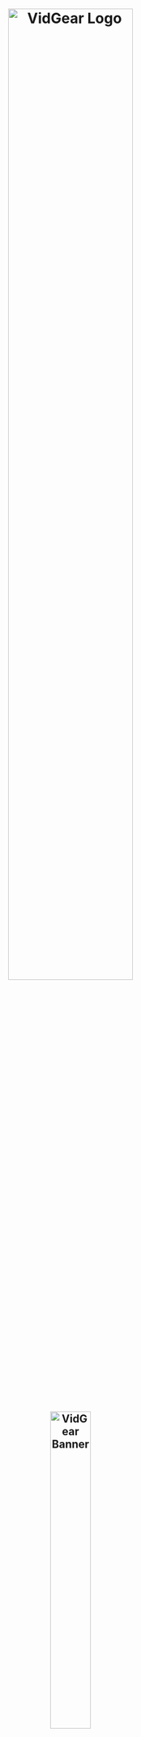 <!--
===============================================
vidgear library source-code is deployed under the Apache 2.0 License:

Copyright (c) 2019 Abhishek Thakur(@abhiTronix) <abhi.una12@gmail.com>

Licensed under the Apache License, Version 2.0 (the "License");
you may not use this file except in compliance with the License.
You may obtain a copy of the License at

   http://www.apache.org/licenses/LICENSE-2.0

Unless required by applicable law or agreed to in writing, software
distributed under the License is distributed on an "AS IS" BASIS,
WITHOUT WARRANTIES OR CONDITIONS OF ANY KIND, either express or implied.
See the License for the specific language governing permissions and
limitations under the License.
===============================================
-->

<h1 align="center">
  <img src="https://abhitronix.github.io/img/vidgear/vidgear logo.svg" alt="VidGear Logo" width="70%"/>
</h1>
<h2 align="center">
  <img src="https://abhitronix.github.io/img/vidgear/vidgear banner.svg" alt="VidGear Banner" width="40%"/>
</h2>

<div align="center">

[Releases][release]&nbsp;&nbsp;&nbsp;|&nbsp;&nbsp;&nbsp;[Gears](#gears)&nbsp;&nbsp;&nbsp;|&nbsp;&nbsp;&nbsp;[Wiki Documentation][wiki]&nbsp;&nbsp;&nbsp;|&nbsp;&nbsp;&nbsp;[Installation](#installation)&nbsp;&nbsp;&nbsp;|&nbsp;&nbsp;&nbsp;[License](#license)

[![Build Status][travis-cli]][travis] [![Codecov branch][codecov]][code] [![Build Status][appveyor]][app]

[![Twitter][twitter-badge]][twitter-intent] [![PyPi version][pypi-badge]][pypi] [![Glitter chat][gitter-bagde]][gitter]

[![Buy Me A Coffee][Coffee-badge]][coffee]

</div>

&nbsp;

VidGear is a powerful python Video Processing library built with multi-threaded [**Gears**](#gears) each with a unique set of trailblazing features. These APIs provides a easy-to-use, highly extensible, and multi-threaded wrapper around many underlying state-of-the-art libraries such as *[OpenCV ➶][opencv], [FFmpeg ➶][ffmpeg], [picamera ➶][picamera], [starlette ➶][starlette], [pafy ➶][pafy], [pyzmq ➶][pyzmq] and [python-mss ➶][mss]*

&nbsp;

The following **functional block diagram** clearly depicts the functioning of VidGear library:

<p align="center">
  <img src="https://abhitronix.github.io/img/vidgear/vidgear_function2020_3.svg" alt="@Vidgear Functional Block Diagram" />
</p>

&nbsp;

# Table of Contents

[**TL;DR**](#tldr)

[**Gears: What are these?**](#gears)
  * [**CamGear**](#camgear)
  * [**PiGear**](#pigear)
  * [**VideoGear**](#videogear)
  * [**ScreenGear**](#screengear)
  * [**WriteGear**](#writegear)
  * [**NetGear**](#netgear)
  * [**WebGear**](#webgear)

[**Installation**](#installation)
  * [**Prerequisites**](#prerequisites)
  * [**1 - PyPI Install**](#option-1-pypi-install)
  * [**2 - Release Archive Download**](#option-2-release-archive-download)
  * [**3 - Clone Repo**](#option-3-clone-the-repo)

[**New-Release SneekPeak: v0.1.7-dev**](#new-release-sneekpeak--vidgear-017-dev)

[**Documentation**](#documentation)

**For Developers/Contributors**
  * [**Testing**](#testing)
  * [**Contributing**](#contributing)

**Additional Info**
  * [**Supported Python legacies**](#supported-python-legacies)
  * [**Changelog**](#changelog)
  * [**Citing**](#citing)
  * [**License**](#license)


&nbsp;


# TL;DR
  
  #### What is vidgear?

   > ***"VidGear is an [ultrafast➶][ultrafast-wiki], compact, flexible and easy-to-adapt complete Video Processing Python Library."***

  #### What does it do?
   > ***"VidGear can read, write, process, send & receive video frames from various devices in real-time."***

  #### What is its purpose?
   > ***"Built with simplicity in mind, VidGear lets programmers and software developers to easily integrate and perform complex Video Processing tasks in their existing or new applications, without going through various underlying library's documentation and using just a few lines of code. Beneficial for both, if you're new to programming with Python language or already a pro at it."***

   **For more advanced information, see the [*Wiki Documentation ➶*][wiki].**


&nbsp;


# Gears

> **VidGear is built with various **Multi-Threaded APIs** *(a.k.a Gears)* each with some unique function/mechanism.**

Each of these API is designed exclusively to handle/control different device-specific video streams, network streams, and media encoders. These APIs provides an easy-to-use, highly extensible, and a multi-threaded wrapper around various underlying libraries to exploit their features and functions directly while providing robust error-handling. 

**These Gears can be classified as follows:**

**A. VideoCapture Gears:**

  * [**CamGear:**](#camgear) _Targets various IP-USB-Cameras/Network-Streams/YouTube-Video-URL._
  * [**PiGear:**](#pigear) _Targets various Raspberry Pi Camera Modules._
  * [**ScreenGear:**](#screengear) _Enables ultra-fast Screen Casting._    
  * [**VideoGear:**](#videogear) _A common API with Video Stabilizer wrapper._  

**B. VideoWriter Gear:**

  * [**WriteGear:**](#writegear) _Handles easy Lossless Video Encoding and Compression._

**C. Network Gears:**

  * [**NetGear:**](#netgear) _Targets synchronous/asynchronous video frames transferring between interconnecting systems over the network._

  * [**WebGear:**](#webgear) _A powerful ASGI Video Server that transfers live video frames to any web browser on the network._

&nbsp;

## CamGear

> *CamGear can grab ultra-fast frames from diverse range of devices/streams, which includes almost any IP/USB Cameras, multimedia video file format ([_upto 4k tested_][test-4k]), various network stream protocols such as `http(s), rtp, rstp, rtmp, mms, etc.`, plus support for live Gstreamer's stream pipeline and YouTube video/livestreams URLs.*

CamGear provides a flexible, high-level multi-threaded wrapper around `OpenCV's` [VideoCapture class][opencv-vc] with access almost all of its available parameters and also employs [`pafy`][pafy] python APIs for live [YouTube streaming][youtube-wiki]. Furthermore, CamGear implements exclusively on [**Threaded Queue mode**][TQM-wiki] for ultra-fast, error-free and synchronized frame handling.


**Following simplified functional block diagram depicts CamGear API's generalized working:**

<p align="center">
  <img src="https://github.com/abhiTronix/Imbakup/raw/master/Images/CamGear.png" alt="CamGear Functional Block Diagram" width=60%/>
</p>

### CamGear API Guide:

[**>>> Usage Guide**][camgear-wiki]

&nbsp;

## VideoGear

> *VideoGear API provides a special internal wrapper around VidGear's exclusive [**Video Stabilizer**][stablizer-wiki] class.*

Furthermore, VideoGear API can provide internal access to both [CamGear](#camgear) and [PiGear](#pigear) APIs separated by a special flag. Thereby, _this API holds the exclusive power for any incoming VideoStream from any source, whether it is live or not, to access and stabilize it directly with minimum latency and memory requirements._

**Below is a snapshot of a VideoGear Stabilizer in action:**

<p align="center">
  <img src="https://github.com/abhiTronix/Imbakup/blob/master/Images/stabilizer.gif" alt="VideoGear Stabilizer in action!"/>
  <br>
  <sub><i>Original Video Courtesy <a href="http://liushuaicheng.org/SIGGRAPH2013/database.html" title="opensourced video samples database">@SIGGRAPH2013</a></i></sub>
</p>

Code to generate above VideoGear API Stabilized Video(_See more detailed usage examples [here][stablizer-wiki-ex]_): 

```python
# import libraries
from vidgear.gears import VideoGear
import numpy as np
import cv2

# Open any valid video stream with stabilization (`stabilize = True`)
stream_stab = VideoGear(source='test.mp4', stabilize = True).start()
# Open the same stream without stabilization for comparison
stream_org = VideoGear(source='test.mp4').start() 

# loop
while True:
  
  # read stabilized frame
  frame_stab = stream_stab.read()

  # check for NoneType
  if frame_stab is None: break
  
  #read original frame
  frame_org = stream_org.read()

  #concatenate both frames
  output_frame = np.concatenate((frame_org, frame_stab), axis=1)

  #Add text
  cv2.putText(output_frame, "Before", (10, output_frame.shape[0] - 10),cv2.FONT_HERSHEY_SIMPLEX, 0.6, (0,255,0), 2)
  cv2.putText(output_frame, "After", (output_frame.shape[1]//2+10, frame.shape[0] - 10),cv2.FONT_HERSHEY_SIMPLEX, 0.6, (0,255,0), 2)
  
  # Show output window
  cv2.imshow("Stabilized Frame", output_frame)

  # check for 'q' key-press
  key = cv2.waitKey(1) & 0xFF
  if key == ord("q"): break

# close output window
cv2.destroyAllWindows()

# safely close video streams.
stream_org.stop()
stream_stab.stop()
```
 

### VideoGear API Guide:

[**>>> Usage Guide**][videogear-wiki]

&nbsp;

## PiGear

> *PiGear is similar to CamGear but made to support various Raspberry Pi Camera Modules *(such as [OmniVision OV5647 Camera Module][OV5647-picam] and [Sony IMX219 Camera Module][IMX219-picam])*.*

PiGear provides a flexible multi-threaded wrapper around complete [**picamera**][picamera] python library to interface with these modules correctly, and also grants the ability to exploit its various features like `brightness, saturation, sensor_mode, etc.` effortlessly. 

Best of all, PiGear API provides excellent Error-Handling with features like a threaded internal timer that keeps active track of any frozen threads and handles hardware failures/frozen threads robustly thereby will exit safely if any failure occurs. So now if you accidently pulled your camera module cable out when running PiGear API in your script, instead of going into possible kernel panic/frozen threads, API exit safely to save resources. 

**Following simplified functional block diagram depicts PiGear API:**

<p align="center">
  <img src="https://github.com/abhiTronix/Imbakup/raw/master/Images/PiGear.png" alt="PiGear Functional Block Diagram" width=40%/>
</p>

### PiGear API Guide:

[**>>> Usage Guide**][pigear-wiki]

&nbsp;

## ScreenGear

> *ScreenGear API act as Screen Recorder, that can grab frames from your monitor in real-time either by define an area on the computer screen or fullscreen at the expense of insignificant latency. It also provide seemless support for capturing frames from multiple monitors.*

ScreenGear provides a high-level multi-threaded wrapper around [**python-mss**][mss] python library API and also supports a easy and flexible direct internal parameter manipulation. 

**Below is a snapshot of a ScreenGear API in action:**

<p align="center">
  <img src="https://github.com/abhiTronix/Imbakup/raw/master/Images/screengear.gif" alt="ScreenGear in action!" />
</p>

Code to generate the above result:

```python
# import libraries
from vidgear.gears import ScreenGear
import cv2

#initiate stream
stream = ScreenGear().start()

# loop
while True:
  
  # read frames
  frame = stream.read()

  # check for NoneType
  if frame is None: break
  
  # Show output window
  cv2.imshow("Output Frame", frame)

  # check for 'q' key-press
  key = cv2.waitKey(1) & 0xFF
  if key == ord("q"): break

# close output window
cv2.destroyAllWindows()

stream.stop()
# safely close video stream.
```

### ScreenGear API Guide:

[**>>> Usage Guide**][screengear-wiki]


&nbsp;


## WriteGear

> *WriteGear handles various powerful Writer Tools that provide us the freedom to do almost anything imagine with multimedia files.*

WriteGear API provide a complete, flexible & robust wrapper around [**FFmpeg**][ffmpeg], a leading multimedia framework. With WriteGear, we can process real-time video frames into a lossless compressed format with any suitable specification in just few easy [lines of codes][compression-mode-ex]. These specifications include setting any video/audio property such as `bitrate, codec, framerate, resolution, subtitles,  etc.` easily as well complex tasks such as multiplexing video with audio in real-time(see this [example wiki][live-audio-wiki]). Best of all, WriteGear grants the freedom to play with any FFmpeg parameter with its exclusive custom Command function(see this [example wiki][custom-command-wiki]), while handling all errors robustly. 

In addition to this, WriteGear also provides flexible access to [**OpenCV's VideoWriter API**][opencv-writer] which provides some basic tools for video frames encoding but without compression.

**WriteGear primarily operates in the following two modes:**

  * **Compression Mode:** In this mode, WriteGear utilizes [**`FFmpeg's`**][ffmpeg] inbuilt encoders to encode lossless multimedia files. It provides us the ability to exploit almost any available parameters available within FFmpeg, with so much ease and flexibility and while doing that it robustly handles all errors/warnings quietly. **You can find more about this mode [here][cm-writegear-wiki]**.

  * **Non-Compression Mode:** In this mode, WriteGear utilizes basic OpenCV's inbuilt [**VideoWriter API**][opencv-vw]. Similar to compression mode, WriteGear also supports all parameters manipulation available within OpenCV's VideoWriter API. But this mode lacks the ability to manipulate encoding parameters and other important features like video compression, audio encoding, etc. **You can learn about this mode [here][ncm-writegear-wiki]**.

**Following functional block diagram depicts WriteGear API's generalized working:**

<p align="center">
  <img src="https://github.com/abhiTronix/Imbakup/raw/master/Images/WriteGear.png" alt="WriteGear Functional Block Diagram" width=70%/>
</p>

### WriteGear API Guide:

[**>>> Usage Guide**][writegear-wiki]

&nbsp;

## NetGear

> *NetGear is exclusively designed to transfer video frames synchronously and asynchronously between interconnecting systems over the network in real-time.*

NetGear implements a high-level wrapper around [**PyZmQ**][pyzmq] python library that contains python bindings for [ZeroMQ](http://zeromq.org/) - a high-performance asynchronous distributed messaging library that aim to be used in distributed or concurrent applications. It provides a message queue, but unlike message-oriented middleware, a ZeroMQ system can run without a dedicated message broker. 

NetGear provides seamless support for bidirectional data transmission between receiver(client) and sender(server) through bi-directional synchronous messaging patterns such as zmq.PAIR _(ZMQ Pair Pattern)_ & zmq.REQ/zmq.REP _(ZMQ Request/Reply Pattern)_. 

NetGear also supports real-time frame Encoding/Decoding compression capabilities for optimizing performance while sending the frames directly over the network, by encoding the frame before sending it and decoding it on the client's end automatically in real-time. 

For security, NetGear implements easy access to ZeroMQ's powerful, smart & secure Security Layers, that enables strong encryption on data, and unbreakable authentication between the Server and the Client with the help of custom certificates/keys and brings easy, standardized privacy and authentication for distributed systems over the network. 

Best of all, NetGear can robustly handle Multiple Servers devices at once, thereby providing access to seamless Live Streaming of the multiple device in a network at the same time.


**NetGear as of now seamlessly supports three ZeroMQ messaging patterns:**

* [**`zmq.PAIR`**][zmq-pair] _(ZMQ Pair Pattern)_ 
* [**`zmq.REQ/zmq.REP`**][zmq-req-rep] _(ZMQ Request/Reply Pattern)_
* [**`zmq.PUB/zmq.SUB`**][zmq-pub-sub] _(ZMQ Publish/Subscribe Pattern)_


**Following functional block diagram depicts generalized functioning of NetGear API:**

<p align="center">
  <img src="https://github.com/abhiTronix/Imbakup/raw/master/Images/NetGear.png" alt="NetGear Functional Block Diagram" width=80%/>
</p>

### NetGear API Guide:

[**>>> Usage Guide**][netgear-wiki]

&nbsp;

## WebGear

> *WebGear is a powerful ASGI Video Streamer API, that transfers live video frames to any web browser on the network in real-time.*

WebGear API provides a flexible abtract asyncio wrapper around [Starlette][starlette] ASGI library and easy access to its various components independently. Thereby implementing the ability to flexibly interact with the Starlette's ecosystem of shared middleware and mountable applications & seamless access to its various Response classes, Routing tables, Static Files, Templating engine(with Jinja2), etc.

WebGear can acts as robust _Live Video Streaming Server_ that can stream live video frames to any web browser on a network in real-time. It also auto-generates necessary data files for its default template and provides us the freedom to easily alter its [_performance parameters and routing tables_][advanced-webgear-wiki] according to our applications while handling errors robustly.


In addition to this, WebGear provides a special internal wrapper around VideoGear API, which itself provides internal access to both CamGear and PiGear APIs thereby granting it exclusive power for streaming frames incoming from any device/source. Also on the plus side, since WebGear has access to all functions of VideoGear API, therefore it can stabilize video frames even while streaming live.

**Below is a snapshot of a WebGear Video Server in action on the Mozilla Firefox browser:**

<p align="center">
  <img src="https://github.com/abhiTronix/Imbakup/raw/master/Images/webgear.gif" alt="WebGear in action!" width=120%/>
  <br>
  <sub><i>WebGear Video Server at <a href="http//0.0.0.0:8000/" title="default address">http//0.0.0.0:8000/</a> address.</i></sub>
</p>

Code to generate the above result:

```python
#import libs
import uvicorn
from vidgear.gears import WebGear

#add various performance tweaks
options = {"frame_size_reduction": 40, "frame_jpeg_quality": 90, "frame_jpeg_optimize": True}

#initialize WebGear app with suitable source(for e.g `test.mp4`)
web = WebGear(source = "test.mp4", logging = True, **options)
#run this app on Uvicorn server at address http//0.0.0.0:8000/
uvicorn.run(web(), host='0.0.0.0', port=8000)

#close app safely
web.shutdown()
```


### WebGear API Guide:

[**>>> Usage Guide**][webgear-wiki]


&nbsp;


# New Release SneekPeak : VidGear 0.1.7-dev

:warning: Dropped support for Python 3.5 and below legacies.

* **WebGear API:**
  * Added a robust Live Video Streaming Server API that can transfer live video frames to any web browser on the network in real-time.
  * Implemented a flexible asyncio wrapper around [`starlette`][starlette] ASGI application and can easily access its various components independently.
  * Added seamless access to various starlette's Response classes, Routing tables, Static Files, Templating engine(with Jinja2), etc.
  * Implemented a special internal wrapper around VideoGear API and gave access to all its properties.
  * Introduced new Auto-Generation Process to generate WebGear data files from the GitHub server and validate them automatically.
  * Added exclusive dictionary attributes to tweak WebGear performance, Route Tables and other internal properties.
  * Added new simple & elegant Bootstrap's Cover template, by @mdo for WebGear Server.
  * Built `__main__.py` for directly running WebGear Server through the terminal.
  
* **Logging Updates:**
  * Added new `logging handler` helper function.
  * Add flake8 tests to Travis CLI to find undefined names.

* ***Added Implemented a new Reducer function to reduce the frame size on-the-go and [many more...](changelog.md)***



&nbsp;




# Installation

## Prerequisites:

Before installing VidGear, you must verify that the following dependencies are met:

* :warning: Must be using only [**supported Python legacies**](#supported-python-legacies) and also [**pip**][pip] already installed and configured.


* **`OpenCV:`** Required OpenCV(3.0+) python enabled binaries for core functions. For installation, you can either follow these online tutorials for [linux][OpenCV-linux] and [raspberry pi][OpenCV-pi], or, install it directly via pip:

    ```sh
      pip3 install -U opencv-python       #or install opencv-contrib-python similarly
    ```

* **`FFmpeg:`** Require FFmpeg for video compression and encoding. :star2: Follow this [**FFmpeg wiki page**][ffmpeg-wiki] for its installation. :star2:

* **`picamera:`** Required if you're using Raspberry Pi Camera Modules(_such as OmniVision OV5647 Camera Module_) with your Raspberry Pi machine. You can easily install it via pip:

    ```sh
      pip3 install picamera
    ``` 
  _:bulb: Also, make sure to [enable Raspberry Pi hardware-specific settings][picamera-setting] prior to using this library._

* **`starlette:`** Require [`starlette`][starlette] for ASGI video streaming. You can easily install it along with some additional dependencies via pip as follows:

    ```sh
      pip3 install starlette 
      pip3 install jinja2, aiofiles #additional dependencies
    ``` 

* **`mss:`** Required for using Screen Casting. Install it via pip:

    ```sh
      pip3 install mss
    ```
* **`pyzmq:`** Required for transferring live video frames through _ZeroMQ messaging system_ over the network. Install it via pip:

    ```sh
      pip3 install pyzmq
    ```

* **`pafy:`** Required for direct YouTube Video streaming capabilities. Both [`pafy`][pafy] and latest [`youtube-dl`][yt-dl](_as pafy's backend_) library can be installed via pip as follows:

    ```sh
      pip3 install pafy
      pip3 install -U youtube-dl
    ```
* **Optional:** You'll also need to install an ASGI [`uvicorn`][uvicorn] Server to run WebGear examples, it can be done as follows: 
    ```sh
    pip3 install uvicorn
    ```
  But you can also use other ASGI server such as [`daphne`][daphne], or [`hypercorn`][hypercorn].

&nbsp;

## Available Installation Options:

### Option 1: PyPI Install

> Best option for **quickly** getting VidGear installed.

```sh
  pip3 install vidgear
```


### Option 2: Release Archive Download

> Best option if you want a **compressed archive**.

VidGear releases are available for download as packages in the [latest release][release].



### Option 3: Clone the Repository

> Best option for trying **latest patches(_maybe experimental_), Pull Requests**, or **contributing** to development.

You can clone this repository's `testing` branch for development and thereby can install as follows:
```sh
 git clone https://github.com/abhiTronix/vidgear.git
 cd vidgear
 git checkout testing
 sudo pip3 install .
```


&nbsp;



# Documentation

The full documentation for all VidGear classes and functions can be found in the link below:

* [Wiki Documentation - English][wiki]

&nbsp;

# Testing

* **Prerequisites:** Testing VidGear require some *additional dependencies & data* which can be downloaded manually as follows:

  * **Clone & Install [Testing Branch](#option-3-clone-the-repository)**

  * **Download few additional python libraries:**
    ```sh
     pip3 install pytest
    ```
  
  * **Download Test Dataset:** To perform tests, additional *test dataset* is required, which can be downloaded *(to temp dir)* by running [*bash script*][bs_script_dataset] as follows:

    ```sh
     chmod +x scripts/bash/prepare_dataset.sh
     .scripts/bash/prepare_dataset.sh               #for Windows, use `sh scripts/bash/prepare_dataset.sh`
    ```

* **Run Tests:** Then various VidGear tests can be run with `pytest`(*in VidGear's root folder*) as below:

  ```sh
   pytest -sv                                   #-sv for verbose output.
  ```

&nbsp; 

# Contributing

See [**contributing.md**](contributing.md).

&nbsp;

# Supported Python legacies

  * **[Python 3.6+][drop35] are only supported legacies for installing Vidgear v0.1.7-dev and above.**

&nbsp;

# Changelog

See [**changelog.md**](changelog.md)

&nbsp;

# Citing

**Here is a Bibtex entry you can use to cite this project in a publication:**

```tex
@misc{vidgear,
    Title = {vidgear},
    Author = {Abhishek Thakur},
    howpublished = {\url{https://github.com/abhiTronix/vidgear}}   
  }
```

&nbsp;  

# License

**Copyright © abhiTronix 2019**

This library is licensed under the **[Apache 2.0 License][license]**.




<!--
Badges
-->

[appveyor]:https://img.shields.io/appveyor/ci/abhitronix/vidgear.svg?style=for-the-badge&logo=appveyor
[codecov]:https://img.shields.io/codecov/c/github/abhiTronix/vidgear/testing?style=for-the-badge&logo=codecov
[travis-cli]:https://img.shields.io/travis/abhiTronix/vidgear.svg?style=for-the-badge&logo=travis
[prs-badge]:https://img.shields.io/badge/PRs-welcome-brightgreen.svg?style=for-the-badge&logo=data:image/png;base64,iVBORw0KGgoAAAANSUhEUgAAACAAAAAgCAYAAABzenr0AAABC0lEQVRYhdWVPQoCMRCFX6HY2ghaiZUXsLW0EDyBrbWtN/EUHsHTWFnYyCL4gxibVZZlZzKTnWz0QZpk5r0vIdkF/kBPAMOKeddE+CQPKoc5Yt5cTjBMdQSwDQToWgBJAn3jmhqgltapAV6E6b5U17MGGAUaUj07TficMfIBZDV6vxowBm1BP9WbSQE4o5h9IjPJmy73TEPDDxVmoZdQrQ5jRhly9Q8tgMUXkIIWn0oG4GYQfAXQzz1PGoCiQndM7b4RgJay/h7zBLT3hASgoKjamQJMreKf0gfuAGyYtXEIAKcL/Dss15iq6ohXghozLYiAMxPuACwtIT4yeQUxAaLrZwAoqGRKGk7qDSYTfYQ8LuYnAAAAAElFTkSuQmCC
[twitter-badge]:https://img.shields.io/twitter/url/http/shields.io.svg?style=for-the-badge&logo=twitter
[pypi-badge]:https://img.shields.io/pypi/v/vidgear.svg?style=for-the-badge&logo=pypi
[gitter-bagde]:https://img.shields.io/gitter/room/abhiTronix/vidgear?style=for-the-badge&logo=gitter
[Coffee-badge]:https://abhitronix.github.io/img/vidgear/orange_img.png

<!--
Internal URLs
-->

[release]:https://github.com/abhiTronix/vidgear/releases/latest
[pypi]:https://pypi.org/project/vidgear/
[gitter]:https://gitter.im/vidgear/community?utm_source=badge&utm_medium=badge&utm_campaign=pr-badge
[twitter-intent]:https://twitter.com/intent/tweet?url=https%3A%2F%2Fgithub.com%2FabhiTronix%2Fvidgear&via%20%40abhi_una12&text=VidGear%20-%20A%20simple%2C%20powerful%2C%20flexible%20%26%20threaded%20Python%20Video%20Processing%20Library&hashtags=vidgear%20%23multithreaded%20%23python%20%23video-processing%20%23github
[coffee]:https://www.buymeacoffee.com/2twOXFvlA
[license]:https://github.com/abhiTronix/vidgear/blob/master/LICENSE
[travis]:https://travis-ci.org/abhiTronix/vidgear
[app]:https://ci.appveyor.com/project/abhiTronix/vidgear
[code]:https://codecov.io/gh/abhiTronix/vidgear

[test-4k]:https://github.com/abhiTronix/vidgear/blob/e0843720202b0921d1c26e2ce5b11fadefbec892/vidgear/tests/benchmark_tests/test_benchmark_playback.py#L65
[bs_script_dataset]:https://github.com/abhiTronix/vidgear/blob/testing/scripts/bash/prepare_dataset.sh

[wiki]:https://github.com/abhiTronix/vidgear/wiki
[wiki-vidgear-purpose]:https://github.com/abhiTronix/vidgear/wiki/Project-Motivation#why-is-vidgear-a-thing
[ultrafast-wiki]:https://github.com/abhiTronix/vidgear/wiki/FAQ-&-Troubleshooting#2-vidgear-is-ultrafast-but-how
[compression-mode-ex]:https://github.com/abhiTronix/vidgear/wiki/Compression-Mode:-FFmpeg#1-writegear-bare-minimum-examplecompression-mode
[live-audio-wiki]:https://github.com/abhiTronix/vidgear/wiki/Working-with-Audio#a-live-audio-input-to-writegear-class
[ffmpeg-wiki]:https://github.com/abhiTronix/vidgear/wiki/FFmpeg-Installation
[youtube-wiki]:https://github.com/abhiTronix/vidgear/wiki/CamGear#2-camgear-api-with-live-youtube-piplineing-using-video-url
[TQM-wiki]:https://github.com/abhiTronix/vidgear/wiki/Threaded-Queue-Mode
[camgear-wiki]:https://github.com/abhiTronix/vidgear/wiki/CamGear#camgear-api
[stablizer-wiki]:https://github.com/abhiTronix/vidgear/wiki/Stabilizer-Class
[stablizer-wiki-ex]:https://github.com/abhiTronix/vidgear/wiki/Real-time-Video-Stabilization#usage
[videogear-wiki]:https://github.com/abhiTronix/vidgear/wiki/VideoGear#videogear-api
[pigear-wiki]:https://github.com/abhiTronix/vidgear/wiki/PiGear#pigear-api
[cm-writegear-wiki]:https://github.com/abhiTronix/vidgear/wiki/Compression-Mode:-FFmpeg
[ncm-writegear-wiki]:https://github.com/abhiTronix/vidgear/wiki/Non-Compression-Mode:-OpenCV
[screengear-wiki]:https://github.com/abhiTronix/vidgear/wiki/ScreenGear#screengear-api
[writegear-wiki]:https://github.com/abhiTronix/vidgear/wiki/WriteGear#writegear-api
[netgear-wiki]:https://github.com/abhiTronix/vidgear/wiki/NetGear#netgear-api
[webgear-wiki]:https://github.com/abhiTronix/vidgear/wiki/WebGear#webgear-api
[drop35]:https://github.com/abhiTronix/vidgear/issues/99
[custom-command-wiki]:https://github.com/abhiTronix/vidgear/wiki/Custom-FFmpeg-Commands-in-WriteGear-API#custom-ffmpeg-commands-in-writegear-api
[advanced-webgear-wiki]:https://github.com/abhiTronix/vidgear/wiki/Advanced-WebGear-API-Usage


<!--
External URLs
-->
[ffmpeg]:https://www.ffmpeg.org/
[opencv-writer]:https://docs.opencv.org/master/dd/d9e/classcv_1_1VideoWriter.html#ad59c61d8881ba2b2da22cff5487465b5
[OpenCV-linux]:https://www.pyimagesearch.com/2018/05/28/ubuntu-18-04-how-to-install-opencv/
[OpenCV-pi]:https://www.pyimagesearch.com/2018/09/26/install-opencv-4-on-your-raspberry-pi/
[starlette]:https://www.starlette.io/
[uvicorn]:http://www.uvicorn.org/
[daphne]:https://github.com/django/daphne/
[hypercorn]:https://pgjones.gitlab.io/hypercorn/
[prs]:http://makeapullrequest.com
[opencv]:https://github.com/opencv/opencv
[picamera]:https://github.com/waveform80/picamera
[pafy]:https://github.com/mps-youtube/pafy
[pyzmq]:https://github.com/zeromq/pyzmq
[mss]:https://github.com/BoboTiG/python-mss
[pip]:https://pip.pypa.io/en/stable/installing/
[opencv-vc]:https://docs.opencv.org/master/d8/dfe/classcv_1_1VideoCapture.html#a57c0e81e83e60f36c83027dc2a188e80
[OV5647-picam]:https://github.com/techyian/MMALSharp/wiki/OmniVision-OV5647-Camera-Module
[IMX219-picam]:https://github.com/techyian/MMALSharp/wiki/Sony-IMX219-Camera-Module
[opencv-vw]:https://docs.opencv.org/3.4/d8/dfe/classcv_1_1VideoCapture.html
[yt-dl]:https://github.com/ytdl-org/youtube-dl/
[numpy]:https://github.com/numpy/numpy
[zmq-pair]:https://learning-0mq-with-pyzmq.readthedocs.io/en/latest/pyzmq/patterns/pair.html
[zmq-req-rep]:https://learning-0mq-with-pyzmq.readthedocs.io/en/latest/pyzmq/patterns/client_server.html
[zmq-pub-sub]:https://learning-0mq-with-pyzmq.readthedocs.io/en/latest/pyzmq/patterns/pubsub.html
[picamera-setting]:https://picamera.readthedocs.io/en/release-1.13/quickstart.html